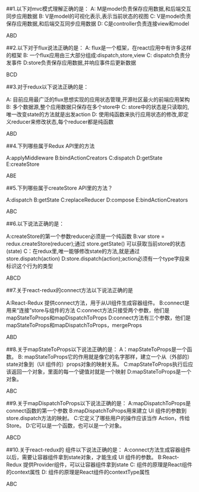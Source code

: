 ##1.以下对mvc模式理解正确的是：
A: M是model负责保存应用数据,和后端交互同步应用数据
B: V是model的可视化表示,表示当前状态的视图
C: V是model负责保存应用数据,和后端交互同步应用数据
D: C是controller负责连接view和model

ABD


##2.以下对于flux说法正确的是：
A: flux是一个框架，在react应用中有许多这样的框架
B: 一个flux应用由三大部分组成:dispatch,store,view
C: dispatch负责分发事件
D:store负责保存应用数据,并响应事件后更新数据

BCD

##3.对于redux以下说法正确的是：

A: 目前应用最广泛的flux思想实现的应用状态管理,开源社区最火的前端应用架构
B: 多个数据源,整个应用数据只保存在多个store中
C: store中的状态是只读取的,唯一改变state的方法就是出发action
D: 使用纯函数来执行应用状态的修改,即定义reducer来修改状态,每个reducer都是纯函数

ABD

##4.下列哪些属于Redux API里的方法

A:applyMiddleware
B:bindActionCreators
C:dispatch
D:getState
E:createStore

ABE

##5.下列哪些属于createStore API里的方法？

A:dispatch
B:getState
C:replaceReducer
D:compose
E:bindActionCreators

ABC

##6.以下说法正确的是：

A:createStore的第一个参数reducer必须是一个纯函数
B:var store = redux.createStore(reducer);通过 store.getState() 可以获取当前store的状态(state)
C：在redux里,唯一能够修改state的方法,就是通过 store.dispatch(action)
D:store.dispatch(action);action必须有一个type字段来标识这个行为的类型

ABCD

##7.关于react-redux的connect方法以下说法正确的是

A:React-Redux 提供connect方法，用于从UI组件生成容器组件。
B:connect是用来“连接”store与组件的方法
C:connect方法只接受两个参数，他们是mapStateToProps和mapDispatchToProps
D:connect方法有三个参数，他们是mapStateToProps和mapDispatchToProps，mergeProps

ABD

##8.关于mapStateToProps以下说法正确的是：
A：mapStateToProps是一个函数。
B: mapStateToProps它的作用就是像它的名字那样，建立一个从（外部的）state对象到（UI 组件的）props对象的映射关系。
C:mapStateToProps执行后应该返回一个对象，里面的每一个键值对就是一个映射
D:mapStateToProps是一个对象。

ABC

##9.关于mapDispatchToProps以下说法正确的是：
A:mapDispatchToProps是connect函数的第一个参数
B:mapDispatchToProps用来建立 UI 组件的参数到store.dispatch方法的映射。
C:它定义了哪些用户的操作应该当作 Action，传给 Store。
D:它可以是一个函数，也可以是一个对象。

ABCD

##10.关于react-redux的<Provider> 组件以下说法正确的是：
A:connect方法生成容器组件以后，需要让容器组件拿到state对象，才能生成 UI 组件的参数。
B:React-Redux 提供Provider组件，可以让容器组件拿到state
C:<Provider> 组件的原理是React组件的context属性
D:<Provider> 组件的原理是React组件的contextType属性

ABC

